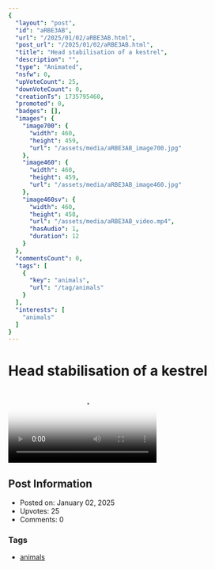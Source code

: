 ```yaml
---
{
  "layout": "post",
  "id": "aRBE3AB",
  "url": "/2025/01/02/aRBE3AB.html",
  "post_url": "/2025/01/02/aRBE3AB.html",
  "title": "Head stabilisation of a kestrel",
  "description": "",
  "type": "Animated",
  "nsfw": 0,
  "upVoteCount": 25,
  "downVoteCount": 0,
  "creationTs": 1735795460,
  "promoted": 0,
  "badges": [],
  "images": {
    "image700": {
      "width": 460,
      "height": 459,
      "url": "/assets/media/aRBE3AB_image700.jpg"
    },
    "image460": {
      "width": 460,
      "height": 459,
      "url": "/assets/media/aRBE3AB_image460.jpg"
    },
    "image460sv": {
      "width": 460,
      "height": 458,
      "url": "/assets/media/aRBE3AB_video.mp4",
      "hasAudio": 1,
      "duration": 12
    }
  },
  "commentsCount": 0,
  "tags": [
    {
      "key": "animals",
      "url": "/tag/animals"
    }
  ],
  "interests": [
    "animals"
  ]
}
---
```


# Head stabilisation of a kestrel

<video controls playsinline loop poster="/assets/media/aRBE3AB_image460.jpg">
  <source src="/assets/media/aRBE3AB_video.mp4" type="video/mp4">
  Your browser does not support the video tag.
</video>

## Post Information

- Posted on: January 02, 2025
- Upvotes: 25
- Comments: 0

### Tags

- [animals](/tag/animals)
